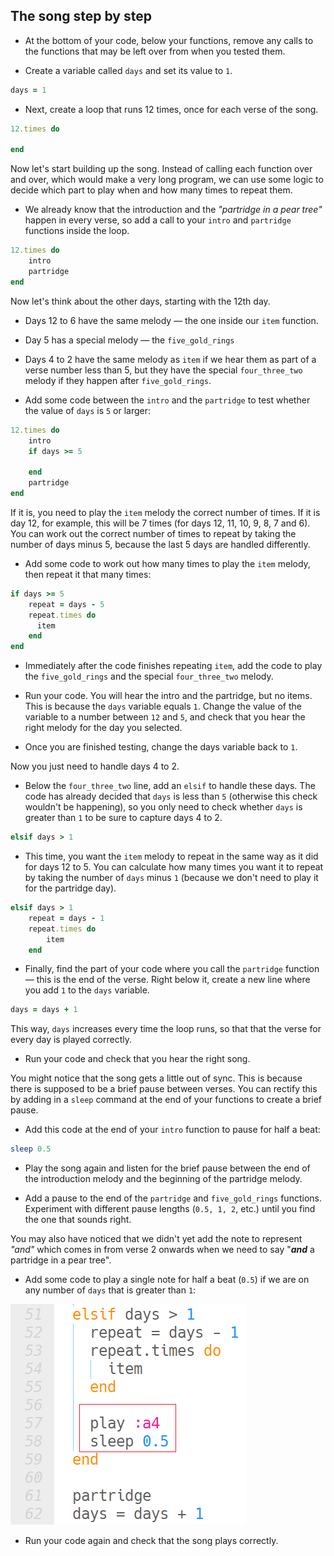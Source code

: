 ## The song step by step

+ At the bottom of your code, below your functions, remove any calls to the functions that may be left over from when you tested them.

+ Create a variable called `days` and set its value to `1`.

```ruby
days = 1
```

+ Next, create a loop that runs 12 times, once for each verse of the song.

```ruby
12.times do

end
```

Now let's start building up the song. Instead of calling each function over and over, which would make a very long program, we can use some logic to decide which part to play when and how many times to repeat them.

+ We already know that the introduction and the _"partridge in a pear tree"_ happen in every verse, so add a call to your `intro` and `partridge` functions inside the loop.

```ruby
12.times do
    intro
    partridge
end
```

Now let's think about the other days, starting with the 12th day.

+ Days 12 to 6 have the same melody — the one inside our `item` function.
+ Day 5 has a special melody — the `five_gold_rings`
+ Days 4 to 2 have the same melody as `item` if we hear them as part of a verse number less than 5, but they have the special `four_three_two` melody if they happen after `five_gold_rings`.

+ Add some code between the `intro` and the `partridge` to test whether the value of `days` is `5` or larger:

```ruby
12.times do
    intro
    if days >= 5

    end
    partridge
end
```

If it is, you need to play the `item` melody the correct number of times. If it is day 12, for example, this will be 7 times (for days 12, 11, 10, 9, 8, 7 and 6). You can work out the correct number of times to repeat by taking the number of days minus 5, because the last 5 days are handled differently.

+ Add some code to work out how many times to play the `item` melody, then repeat it that many times:

```ruby
if days >= 5
    repeat = days - 5
    repeat.times do
      item
    end
end
```

+ Immediately after the code finishes repeating `item`, add the code to play the `five_gold_rings` and the special `four_three_two` melody.

+ Run your code. You will hear the intro and the partridge, but no items. This is because the `days` variable equals `1`. Change the value of the variable to a number between `12` and `5`, and check that you hear the right melody for the day you selected.

+ Once you are finished testing, change the days variable back to `1`.

Now you just need to handle days 4 to 2.

+ Below the `four_three_two` line, add an `elsif` to handle these days. The code has already decided that `days` is less than `5` (otherwise this check wouldn't be happening), so you only need to check whether `days` is greater than `1` to be sure to capture days 4 to 2.

```ruby
elsif days > 1

```

+ This time, you want the `item` melody to repeat in the same way as it did for days 12 to 5. You can calculate how many times you want it to repeat by taking the number of `days` minus `1` (because we don't need to play it for the partridge day).

```ruby
elsif days > 1
    repeat = days - 1
    repeat.times do
        item
    end
```

+ Finally, find the part of your code where you call the `partridge` function — this is the end of the verse. Right below it, create a new line where you add `1` to the `days` variable.

```ruby
days = days + 1
```
This way, `days` increases every time the loop runs, so that that the verse for every day is played correctly.

+ Run your code and check that you hear the right song.

You might notice that the song gets a little out of sync. This is because there is supposed to be a brief pause between verses. You can rectify this by adding in a `sleep` command at the end of your functions to create a brief pause.

+ Add this code at the end of your `intro` function to pause for half a beat:

```ruby
sleep 0.5
```

+ Play the song again and listen for the brief pause between the end of the introduction melody and the beginning of the partridge melody.

+ Add a pause to the end of the `partridge` and `five_gold_rings` functions. Experiment with different pause lengths (`0.5, 1, 2`, etc.) until you find the one that sounds right.

You may also have noticed that we didn't yet add the note to represent _"and"_ which comes in from verse 2 onwards when we need to say "_**and**_ a partridge in a pear tree".

+ Add some code to play a single note for half a beat (`0.5`) if we are on any number of `days` that is greater than `1`:

![And note](images/and-note.png)

+ Run your code again and check that the song plays correctly.
